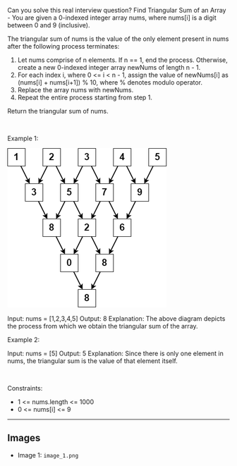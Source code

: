 Can you solve this real interview question? Find Triangular Sum of an Array - You are given a 0-indexed integer array nums, where nums[i] is a digit between 0 and 9 (inclusive).

The triangular sum of nums is the value of the only element present in nums after the following process terminates:

 1. Let nums comprise of n elements. If n == 1, end the process. Otherwise, create a new 0-indexed integer array newNums of length n - 1.
 2. For each index i, where 0 <= i < n - 1, assign the value of newNums[i] as (nums[i] + nums[i+1]) % 10, where % denotes modulo operator.
 3. Replace the array nums with newNums.
 4. Repeat the entire process starting from step 1.

Return the triangular sum of nums.

 

Example 1:

![Example 1](./image_1.png)


Input: nums = [1,2,3,4,5]
Output: 8
Explanation:
The above diagram depicts the process from which we obtain the triangular sum of the array.

Example 2:


Input: nums = [5]
Output: 5
Explanation:
Since there is only one element in nums, the triangular sum is the value of that element itself.

 

Constraints:

 * 1 <= nums.length <= 1000
 * 0 <= nums[i] <= 9

---

## Images

- Image 1: `image_1.png`
